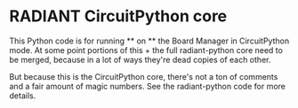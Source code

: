 # RADIANT CircuitPython core

This Python code is for running ** on ** the Board Manager in CircuitPython
mode. At some point portions of this + the full radiant-python core need
to be merged, because in a lot of ways they're dead copies of each other.

But because this is the CircuitPython core, there's not a ton of comments
and a fair amount of magic numbers. See the radiant-python code for
more details.